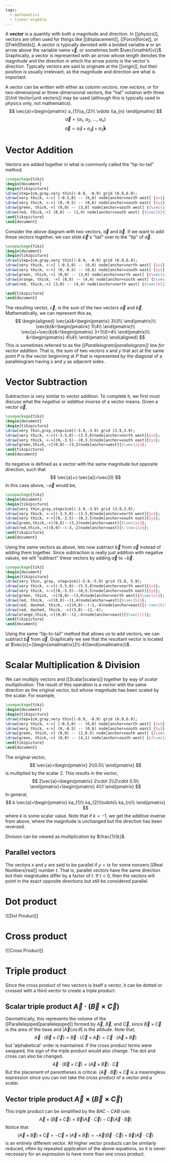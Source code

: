 ```yaml
---
tags:
  - mathematics
  - linear-algebra
---
```

A **vector** is a quantity with both a magnitude and direction. In [[physics]], vectors are often used for things like [[displacement]], [[Force|force]], or [[Field|fields]]. A vector is typically denoted with a bolded variable $\mathbf{v}$ or an arrow above the variable name $\vec{v}$, or sometimes both $\vec{\mathbf{v}}$. Graphically, a vector is represented with an arrow whose length denotes the magnitude and the direction in which the arrow points is the vector's direction. Typically vectors are said to originate at the [[origin]], but their position is usually irrelevant, as the magnitude and direction are what is important.

A vector can be written with either as *column vectors*, *row vectors*, or for two-dimensional or three-dimensional vectors, the "hat" notation with three [[Unit Vector|unit vectors]] may be used (although this is typically used in physics only, not mathematics). 
$$
\vec{a}=\begin{pmatrix}
a_{1}\\a_{2}\\ \vdots \\a_{n}
\end{pmatrix}
$$
$$
\vec{a}=\left(a_{1},\ a_{2},\ \dots,\ a_{n}\right)
$$
$$
\vec{a}=a_{1}\mathbf{\hat{i}}+a_{2}\mathbf{\hat{j}}+a_{3}\mathbf{\hat{k}}
$$

# Vector Addition

Vectors are added together in what is commonly called the "tip-to-tail" method.
```tikz
\usepackage{tikz}
\begin{document}
\begin{tikzpicture}
\draw[step=1cm,gray,very thin](-0.9, -0.9) grid (6.9,6.9);
\draw[very thick, <->] (-0.5,0) -- (6,0) node[anchor=north west] {$x$};
\draw[very thick, <->] (0,-0.5) -- (0,6) node[anchor=south east] {$y$};
\draw[green, thick,->] (0,0) -- (3,0) node[anchor=south west] {$\vec{a}$};
\draw[red, thick,->] (0,0) -- (1,4) node[anchor=south west] {$\vec{b}$};
\end{tikzpicture}
\end{document}
```
Consider the above diagram with two vectors, $\vec{a}$ and $\vec{b}$. If we want to add these vectors together, we can slide $\vec{b}$'s "tail" over to the "tip" of $\vec{a}$. 
```tikz
\usepackage{tikz}
\begin{document}
\begin{tikzpicture}
\draw[step=1cm,gray,very thin](-0.9, -0.9) grid (6.9,6.9);
\draw[very thick, <->] (-0.5,0) -- (6,0) node[anchor=north west] {$x$};
\draw[very thick, <->] (0,-0.5) -- (0,6) node[anchor=south east] {$y$};
\draw[green, thick,->] (0,0) -- (3,0) node[anchor=north west] {$\vec{a}$};
\draw[orange, thick, ->] (0,0) -- (4,4) node[anchor=south west] {$\vec{c}$};
\draw[red, thick,->] (3,0) -- (4,4) node[anchor=north west] {$\vec{b}$};

\end{tikzpicture}
\end{document}
```
The resulting vector, $\vec{c}$, is the sum of the two vectors $\vec{a}$ and $\vec{b}$. Mathematically, we can represent this as,
$$
\begin{aligned}
\vec{a}&=\begin{pmatrix}
3\\0\\
\end{pmatrix}\\
\vec{b}&=\begin{pmatrix}
1\\4\\
\end{pmatrix}\\
\vec{a}+\vec{b}&=\begin{pmatrix}
3+1\\0+4\\
\end{pmatrix}\\
&=\begin{pmatrix}
4\\4\\
\end{pmatrix}
\end{aligned}
$$
This is sometimes referred to as the *[[Parallelogram|parallelogram]] law for vector addition*. That is, the sum of two vectors $x$ and $y$ that act at the same point $P$ is the vector beginning at $P$ that is represented by the diagonal of a parallelogram having $x$ and $y$ as adjacent sides.
# Vector Subtraction
Subtraction is very similar to vector addition. To complete it, we first must discuss what the *negative* or *additive inverse* of a vector means. Given a vector $\vec{a}$,
```tikz
\usepackage{tikz}
\begin{document}
\begin{tikzpicture}
\draw[very thin,gray,step=1cm](-3.9,-3.9) grid (3.9,3.9);
\draw[very thick, <->](-3.5,0)--(3.5,0)node[anchor=north west]{$x$};
\draw[very thick, <->](0,-3.5)--(0,3.5)node[anchor=south east]{$y$};
\draw[green,thick,->](0,0)--(3,2)node[anchor=west]{$\vec{a}$};
\end{tikzpicture}
\end{document}
```
Its negative is defined as a vector with the same magnitude but opposite direction, such that
$$
\vec{a}+(-\vec{a})=\vec{0}
$$
In this case above, $-\vec{a}$ would be,
```tikz
\usepackage{tikz}
\begin{document}
\begin{tikzpicture}
\draw[very thin,gray,step=1cm](-3.9,-3.9) grid (3.9,3.9);
\draw[very thick, <->](-3.5,0)--(3.5,0)node[anchor=north west]{$x$};
\draw[very thick, <->](0,-3.5)--(0,3.5)node[anchor=south east]{$y$};
\draw[green,thick,->](0,0)--(3,2)node[anchor=west]{$\vec{a}$};
\draw[red,thick,->](0,0)--(-3,-2)node[anchor=east]{$-\vec{a}$};
\end{tikzpicture}
\end{document}
```
Using the same vectors as above, lets now subtract $\vec{b}$ from $\vec{a}$ instead of adding them together. Since subtraction is really just addition with negative values, we will "subtract" these vectors by adding $\vec{a}$ to $-\vec{b}$.

```tikz
\usepackage{tikz}
\begin{document}
\begin{tikzpicture}
\draw[very thin, gray, step=1cm](-5.9,-5.9) grid (5.9, 5.9);
\draw[very thick, <->](-5.5,0)--(5.5,0)node[anchor=north west]{$x$};
\draw[very thick, <->](0,-5.5)--(0,5.5)node[anchor=south east]{$y$};
\draw[green, thick, ->](0,0)--(3,0)node[anchor=north west]{$\vec{a}$};
\draw[red, thick, ->](0,0)--(1,4)node[anchor=west]{$\vec{b}$};
\draw[red, dashed, thick, ->](0,0)--(-1,-4)node[anchor=east]{$-\vec{b}$};
\draw[red, dashed, thick, ->](3,0)--(2,-4);
\draw[orange,thick,->](0,0)--(2,-4)node[anchor=east]{$\vec{c}$};
\end{tikzpicture}
\end{document}
```
  Using the same "tip-to-tail" method that allows us to add vectors, we can subtract $\vec{b}$ from $\vec{a}$. Graphically we see that the resultant vector is located at $\vec{c}=(\begin{smallmatrix}2\\-4\\\end{smallmatrix})$ .
# Scalar Multiplication & Division
We can multiply vectors and [[Scalar|scalars]] together by way of *scalar multiplication*. The result of this operation is a vector with the same direction as the original vector, but whose magnitude has been scaled by the scalar. For example,
```tikz
\usepackage{tikz}
\begin{document}
\begin{tikzpicture}
\draw[step=1cm,gray,very thin](-0.9, -0.9) grid (6.9,6.9);
\draw[very thick, <->] (-0.5,0) -- (6,0) node[anchor=north west] {$x$};
\draw[very thick, <->] (0,-0.5) -- (0,6) node[anchor=south east] {$y$};
\draw[green, thick,->] (0,0) -- (2,0.5) node[anchor=south west] {$\vec{a}$};
\draw[green, thick,->] (0,0) -- (4,1) node[anchor=south west] {$2\vec{a}$};
\end{tikzpicture}
\end{document}
```
The original vector, 
$$
\vec{a}=\begin{pmatrix}
2\\0.5\\
\end{pmatrix}
$$
is multiplied by the scalar $2$. This results in the vector,
$$
2\vec{a}=\begin{pmatrix}
2\cdot 2\\2\cdot 0.5\\
\end{pmatrix}=\begin{pmatrix}
4\\1
\end{pmatrix}
$$
In general,
$$
k \vec{a}=\begin{pmatrix}
ka_{1}\\ ka_{2}\\\vdots\\ ka_{n}\\
\end{pmatrix}
$$
where $k$ is some scalar value. Note that if $k=-1$, we get the additive inverse from above, where the magnitude is unchanged but the direction has been reversed.

Division can be viewed as multiplication by $\frac{1}{k}$. 
## Parallel vectors
The vectors $x$ and $y$ are said to be parallel if $y=tx$ for some nonzero [[Real Numbers|real]] number $t$. That is, parallel vectors have the same direction but their magnitudes differ by a factor of $t$. If $t<0$, then the vectors will point in the exact opposite directions but still be considered parallel.
# Dot product
![[Dot Product]]
# Cross product
![[Cross Product]]
# Triple product
Since the cross product of two vectors is itself a vector, it can be dotted or crossed with a third vector to create a _triple product_.
## Scalar triple product $\vec{A}\cdot(\vec{B}\times\vec{C})$
Geometrically, this represents the volume of the [[Parallelepiped|parallelepiped]] formed by $\vec{A}$, $\vec{B}$, and $\vec{C}$, since $\vec{B}\times \vec{C}$ is the area of the base and $|\vec{A}\cos \theta|$ is the altitude. Note that,
$$
\vec{A}\cdot(\vec{B}\times \vec{C})=\vec{B}\cdot(\vec{C}\times \vec{A})=\vec{C}\cdot(\vec{A}\times \vec{B})
$$
but 'alphabetical' order is maintained. If the cross product terms were swapped, the sign of the triple product would also change. The dot and cross can also be changed.
$$
\vec{A}\cdot(\vec{B}\times \vec{C})=(\vec{A}\times \vec{B})\cdot \vec{C}
$$
But the placement of parentheses is critical. $(\vec{A}\cdot \vec{B})\times \vec{C}$ is a meaningless expression since you can not take the cross product of a vector and a scalar.
## Vector triple product $\vec{A}\times(\vec{B}\times \vec{C})$
This triple product can be simplified by the $BAC-CAB$ rule:
$$
\vec{A}\times(\vec{B}\times \vec{C})=\vec{B}(\vec{A}\cdot \vec{C})-\vec{C}(\vec{A}\cdot \vec{B})
$$
Notice that
$$
(\vec{A}\times \vec{B})\times \vec{C}=-\vec{C}\times(\vec{A}\times \vec{B})=-\vec{A}(\vec{B}\cdot \vec{C})+\vec{B}(\vec{A}\cdot \vec{C})
$$
is an entirely different vector. All higher vector products can be similarly reduced, often by repeated application of the above equations, so it is never necessary for an expression to have more than one cross product.